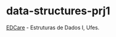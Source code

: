 # data-structures-prj1
[EDCare](https://fmbarina.github.io/data-structures-prj1/index.html) - Estruturas de Dados I, Ufes.
